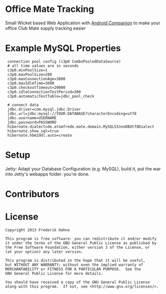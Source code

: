 Office Mate Tracking
==================

Small Wicket based Web Application with [Android Companion](https://github.com/atomfrede/mustached-nemesis) to make your office Club Mate supply tracking easier

Example MySQL Properties
========================
    
     connection pool config (c3p0 ComboPooledDataSource)
     # all time values are in seconds
     c3p0.minPoolSize=1
     c3p0.maxPoolSize=200
     c3p0.maxConnectionAge=3800
     c3p0.maxIdleTime=3600
     c3p0.checkoutTimeout=20000
     c3p0.idleConnectionTestPeriod=300
     c3p0.automaticTestTable=jdbc_pool_check
     
     # connect data
     jdbc.driver=com.mysql.jdbc.Driver
     jdbc.url=jdbc:mysql://YOUR-DATABASE?characterEncoding=utf8
     jdbc.username=USERNAME
     jdbc.password=PASSWORD
     hibernate.dialect=de.atomfrede.mate.domain.MySQL5InnoDBUtf8Dialect
     hibernate.show_sql=true
     hibernate.hbm2ddl.auto=create
    
Setup
=====

Jetty: Adapt your Database Configuration (e.g. MySQL), build it, put the war into Jetty's webapps folder: you're done.

Contributors
============

License
========

    Copyright 2013 Frederik Hahne
	
    This program is free software: you can redistribute it and/or modify
    it under the terms of the GNU General Public License as published by
    the Free Software Foundation, either version 3 of the License, or
    (at your option) any later version.

    This program is distributed in the hope that it will be useful,
    but WITHOUT ANY WARRANTY; without even the implied warranty of
    MERCHANTABILITY or FITNESS FOR A PARTICULAR PURPOSE.  See the
    GNU General Public License for more details.

    You should have received a copy of the GNU General Public License
    along with this program.  If not, see <http://www.gnu.org/licenses/>.
